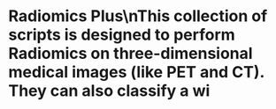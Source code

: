 # Radiomics Plus\nThis collection of scripts is designed to perform Radiomics on three-dimensional medical images (like PET and CT). They can also classify a wi